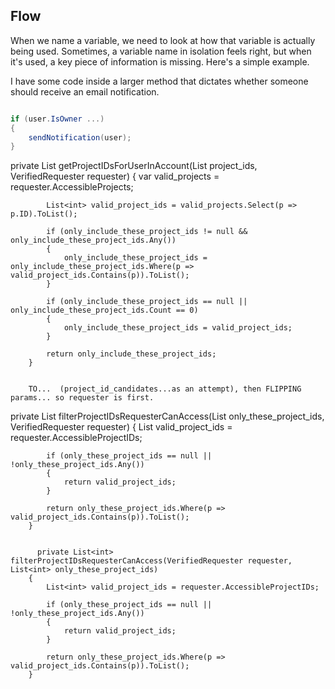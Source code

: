 ## Flow

When we name a variable, we need to look at how that variable is actually being used. Sometimes, a variable name in isolation feels right, but when it's used, a key piece of information is missing. Here's a simple example.

I have some code inside a larger method that dictates whether someone should receive an email notification.

```C#

if (user.IsOwner ...)
{
	sendNotification(user);
}

```


 private List<int> getProjectIDsForUserInAccount(List<int> project_ids, VerifiedRequester requester)
        {
            var valid_projects = requester.AccessibleProjects;

            List<int> valid_project_ids = valid_projects.Select(p => p.ID).ToList();

            if (only_include_these_project_ids != null && only_include_these_project_ids.Any())
            {
                only_include_these_project_ids = only_include_these_project_ids.Where(p => valid_project_ids.Contains(p)).ToList();
            }

            if (only_include_these_project_ids == null || only_include_these_project_ids.Count == 0)
            {
                only_include_these_project_ids = valid_project_ids;
            }

            return only_include_these_project_ids;
        }


        TO...  (project_id_candidates...as an attempt), then FLIPPING params... so requester is first.

  private List<int> filterProjectIDsRequesterCanAccess(List<int> only_these_project_ids, VerifiedRequester requester)
        {
            List<int> valid_project_ids = requester.AccessibleProjectIDs;

            if (only_these_project_ids == null || !only_these_project_ids.Any())
            {
                return valid_project_ids;
            }

            return only_these_project_ids.Where(p => valid_project_ids.Contains(p)).ToList();
        }


          private List<int> filterProjectIDsRequesterCanAccess(VerifiedRequester requester, List<int> only_these_project_ids)
        {
            List<int> valid_project_ids = requester.AccessibleProjectIDs;

            if (only_these_project_ids == null || !only_these_project_ids.Any())
            {
                return valid_project_ids;
            }

            return only_these_project_ids.Where(p => valid_project_ids.Contains(p)).ToList();
        }
